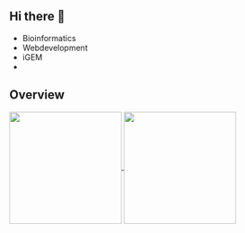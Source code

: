 ## Hi there 👋

* Bioinformatics
* Webdevelopment
* iGEM
* 

## Overview 

<a href="https://github.com/anuraghazra/github-readme-stats">
  <img height=200 align="center" src="https://github-readme-stats.vercel.app/api?username=liliana-sanfilippo" />
</a>
<a href="https://github.com/anuraghazra/convoychat">
  <img height=200 align="center" src="https://github-readme-stats.vercel.app/api/top-langs?username=liliana-sanfilippo&layout=compact&langs_count=8&card_width=320" />
</a>


<!--
&theme=tokyonight&title_color=D264B6&text_color=FF499E&icon_color=D264B6
<a href="https://git.io/streak-stats"><img src="https://streak-stats.demolab.com?user=liliana-sanfilippo&card_width=200&hide_total_contributions=true&hide_longest_streak=true" alt="GitHub Streak" /></a>


**liliana-sanfilippo/liliana-sanfilippo** is a ✨ _special_ ✨ repository because its `README.md` (this file) appears on your GitHub profile.

Here are some ideas to get you started:

- 🔭 I’m currently working on ...
- 🌱 I’m currently learning ...
- 👯 I’m looking to collaborate on ...
- 🤔 I’m looking for help with ...
- 💬 Ask me about ...
- 📫 How to reach me: ...
- 😄 Pronouns: ...
- ⚡ Fun fact: ...
-->
